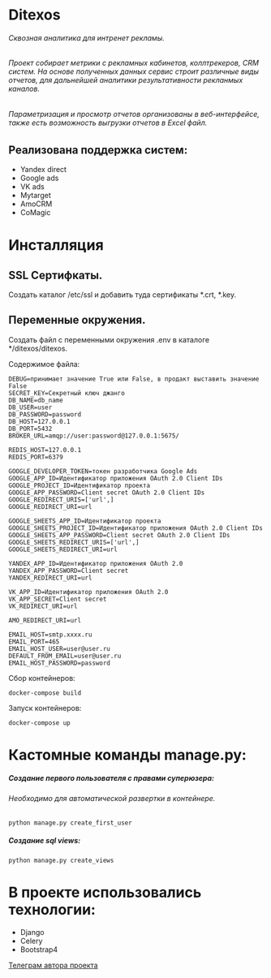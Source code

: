 # Ditexos

###### Сквозная аналитика для интренет рекламы.
###### Проект собирает метрики с рекламных кабинетов, коллтрекеров, CRM систем. На основе полученных данных сервис строит различные виды отчетов, для дальнейшей аналитики результативности рекланмых каналов.
###### Параметризация и просмотр отчетов организованы в веб-интерфейсе, также есть возможность выгрузки отчетов в Excel файл.

## Реализована поддержка систем:
 - Yandex direct
 - Google ads
 - VK ads
 - Mytarget
 - AmoCRM
 - CoMagic
 
 # Инсталляция
 
 ## SSL Сертифкаты.
 Создать каталог /etc/ssl и добавить туда сертификаты *.crt, *.key.
 
 ## Переменные окружения.
Создать файл c переменными окружения .env в каталоге */ditexos/ditexos.
 
Содержимое файла:
```
DEBUG=принимает значение True или False, в продакт выставить значение False
SECRET_KEY=Секретный ключ джанго
DB_NAME=db_name
DB_USER=user
DB_PASSWORD=password
DB_HOST=127.0.0.1
DB_PORT=5432
BROKER_URL=amqp://user:password@127.0.0.1:5675/

REDIS_HOST=127.0.0.1
REDIS_PORT=6379

GOOGLE_DEVELOPER_TOKEN=токен разработчика Google Ads
GOOGLE_APP_ID=Идентификатор приложения OAuth 2.0 Client IDs
GOOGLE_PROJECT_ID=Идентификатор проекта
GOOGLE_APP_PASSWORD=Client secret OAuth 2.0 Client IDs
GOOGLE_REDIRECT_URIS=['url',]
GOOGLE_REDIRECT_URI=url

GOOGLE_SHEETS_APP_ID=Идентификатор проекта
GOOGLE_SHEETS_PROJECT_ID=Идентификатор приложения OAuth 2.0 Client IDs
GOOGLE_SHEETS_APP_PASSWORD=Client secret OAuth 2.0 Client IDs
GOOGLE_SHEETS_REDIRECT_URIS=['url',]
GOOGLE_SHEETS_REDIRECT_URI=url

YANDEX_APP_ID=Идентификатор приложения OAuth 2.0
YANDEX_APP_PASSWORD=Client secret
YANDEX_REDIRECT_URI=url

VK_APP_ID=Идентификатор приложения OAuth 2.0
VK_APP_SECRET=Client secret
VK_REDIRECT_URI=url

AMO_REDIRECT_URI=url

EMAIL_HOST=smtp.xxxx.ru
EMAIL_PORT=465
EMAIL_HOST_USER=user@user.ru
DEFAULT_FROM_EMAIL=user@user.ru
EMAIL_HOST_PASSWORD=password
```
 
Сбор контейнеров:
 ```
 docker-compose build
 ```
 
 Запуск контейнеров:
 ```
 docker-compose up
 ```
 
# Кастомные команды manage.py:
##### Создание первого пользователя с правами суперюзера:
###### Необходимо для автоматической развертки в контейнере.
```
python manage.py create_first_user
```
##### Создание sql views:
```
python manage.py create_views
```


# В проекте использовались технологии:
- Django
- Celery
- Bootstrap4

[Телеграм автора проекта](https://t.me/maxim_mnm)
